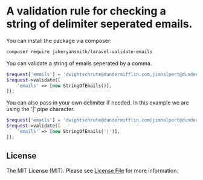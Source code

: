 # A validation rule for checking a string of delimiter seperated emails.

<!-- [![Latest Version on Packagist](https://img.shields.io/packagist/v/spatie/laravel-validation-rules.svg?style=flat-square)](https://packagist.org/packages/spatie/laravel-validation-rules)
[![Total Downloads](https://img.shields.io/packagist/dt/spatie/laravel-validation-rules.svg?style=flat-square)](https://packagist.org/packages/spatie/laravel-validation-rules) -->


You can install the package via composer:

```bash
composer require jakeryansmith/laravel-validate-emails
```

You can validate a string of emails seperated by a comma.

```php
$request['emails'] = 'dwightschrute@dundermifflin.com,jimhalpert@dundermifflin.com';
$request->validate([
    'emails' => [new StringOfEmails()],
]);
```

You can also pass in your own delimiter if needed. In this example we are using the '|' pipe character.

```php
$request['emails'] = 'dwightschrute@dundermifflin.com|jimhalpert@dundermifflin.com';
$request->validate([
    'emails' => [new StringOfEmails('|')],
]);
```

## License

The MIT License (MIT). Please see [License File](LICENSE.md) for more information.
